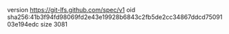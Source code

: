 version https://git-lfs.github.com/spec/v1
oid sha256:41b3f94fd98069fd2e43e19928b6843c2fb5de2cc34867ddcd7509103e194edc
size 3081
